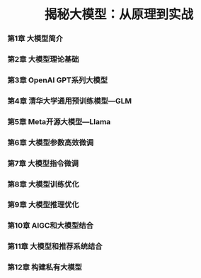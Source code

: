 <h1 align="center">揭秘大模型：从原理到实战</h1>
<h3 align="left">第1章  大模型简介</h3>
<h3 align="left">第2章  大模型理论基础</h3>
<h3 align="left">第3章  OpenAI GPT系列大模型</h3>
<h3 align="left">第4章  清华大学通用预训练模型—GLM</h3>
<h3 align="left">第5章  Meta开源大模型—Llama</h3>
<h3 align="left">第6章  大模型参数高效微调</h3>
<h3 align="left">第7章  大模型指令微调</h3>
<h3 align="left">第8章  大模型训练优化</h3>
<h3 align="left">第9章  大模型推理优化</h3>
<h3 align="left">第10章  AIGC和大模型结合</h3>
<h3 align="left">第11章  大模型和推荐系统结合</h3>
<h3 align="left">第12章  构建私有大模型</h3>
